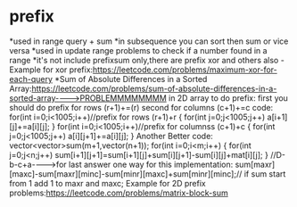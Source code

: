 # prefix
*used in range query + sum
*in subsequence you can sort then sum or vice versa 
*used in update range problems to check if a number found in a range
*it's not include prefixsum only,there are prefix xor and others also
-Example for xor prefix:https://leetcode.com/problems/maximum-xor-for-each-query
*Sum of Absolute Differences in a Sorted Array:https://leetcode.com/problems/sum-of-absolute-differences-in-a-sorted-array---->PROBLEMMMMMMMM
in 2D array to do prefix:
first you should do prefix for rows (r+1)+=(r)
second for columns (c+1)+=c
code:
for(int i=0;i<1005;i++)//prefix for rows (r+1)+r
        {
            for(int j=0;j<1005;j++)
            a[i+1][j]+=a[i][j];
        }
         for(int i=0;i<1005;i++)//prefix for columnss (c+1)+c
        {
            for(int j=0;j<1005;j++)
            a[i][j+1]+=a[i][j];
        }
 Another Better code:
 vector<vector<int>>sum(m+1,vector<int>(n+1));
         for(int i=0;i<m;i++)
         {
             for(int j=0;j<n;j++)
                 sum[i+1][j+1]=sum[i+1][j]+sum[i][j+1]-sum[i][j]+mat[i][j];
         }
  //D-b-c+a---->for last answer one way for this implementation:
  sum[maxr][maxc]-sum[maxr][minc]-sum[minr][maxc]+sum[minr][minc];// if sum start from 1 add 1 to maxr and maxc;
  Example for 2D prefix problems:https://leetcode.com/problems/matrix-block-sum
  
